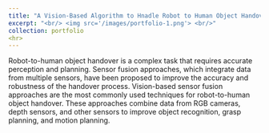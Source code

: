 ```yaml
---
title: "A Vision-Based Algorithm to Hnadle Robot to Human Object Handover Tasks"
excerpt: "<br/> <img src='/images/portfolio-1.png'> <br/>"
collection: portfolio
<hr>
---
```


Robot-to-human object handover is a complex task that requires accurate perception and planning. Sensor fusion approaches, which integrate data from multiple sensors, have been proposed to improve the accuracy and robustness of the handover process. Vision-based sensor fusion approaches are the most commonly used techniques for robot-to-human object handover. These approaches combine data from RGB cameras, depth sensors, and other sensors to improve object recognition, grasp planning, and motion planning.


